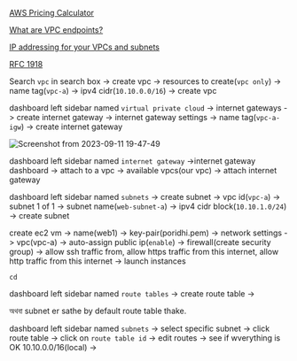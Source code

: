 [AWS Pricing Calculator](https://calculator.aws/#/addService)

[What are VPC endpoints?](https://docs.aws.amazon.com/whitepapers/latest/aws-privatelink/what-are-vpc-endpoints.html)

[IP addressing for your VPCs and subnets](https://docs.aws.amazon.com/vpc/latest/userguide/vpc-ip-addressing.html)

[RFC 1918](https://datatracker.ietf.org/doc/html/rfc1918)


Search `vpc` in search box -> create vpc -> resources to create(`vpc only`) ->  name tag(`vpc-a`) -> ipv4 cidr(`10.10.0.0/16`) -> create vpc 

dashboard left sidebar named `virtual private cloud` -> internet gateways -> create internet gateway -> internet gateway settings -> name tag(`vpc-a-igw`) -> create internet gateway

![Screenshot from 2023-09-11 19-47-49](https://github.com/Mohsem35/DevOps/assets/58659448/7943bffb-fe7c-455f-8393-63ec9009da11)

dashboard left sidebar named `internet gateway` ->internet gateway dashboard -> attach to a vpc -> available vpcs(our vpc) -> attach internet gateway

dashboard left sidebar named `subnets` -> create subnet -> vpc id(`vpc-a`) -> subnet 1 of 1 -> subnet name(`web-subnet-a`) -> ipv4 cidr block(`10.10.1.0/24`) -> create subnet

create ec2 vm -> name(web1) -> key-pair(poridhi.pem) -> network settings -> vpc(vpc-a) -> auto-assign public ip(`enable`) -> firewall(create security group) -> allow ssh traffic from, allow https traffic from this internet, allow http traffic from this internet -> launch instances 


```
cd 
```

dashboard left sidebar named `route tables` -> create route table -> 

অথবা 
subnet er sathe by default route table thake.

dashboard left sidebar named `subnets` -> select specific subnet -> click route table -> click on `route table id` -> edit routes -> see if wverything is OK 10.10.0.0/16(local) ->
